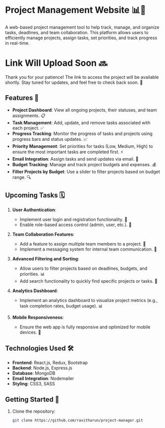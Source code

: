 # Project Management Website 📊💼

A web-based project management tool to help track, manage, and organize tasks, deadlines, and team collaboration. This platform allows users to efficiently manage projects, assign tasks, set priorities, and track progress in real-time.

# Link Will Upload Soon 🔜

Thank you for your patience! The link to access the project will be available shortly. Stay tuned for updates, and feel free to check back soon. 🚀

## Features 🚀

- **Project Dashboard**: View all ongoing projects, their statuses, and team assignments. 📋
- **Task Management**: Add, update, and remove tasks associated with each project. ✅
- **Progress Tracking**: Monitor the progress of tasks and projects using progress bars and status updates. 📈
- **Priority Management**: Set priorities for tasks (Low, Medium, High) to ensure the most important tasks are completed first. ⚡
- **Email Integration**: Assign tasks and send updates via email. 📧
- **Budget Tracking**: Manage and track project budgets and expenses. 💰
- **Filter Projects by Budget**: Use a slider to filter projects based on budget range. 🔍

## Upcoming Tasks 🗓️

1. **User Authentication**:
   - Implement user login and registration functionality. 🔑
   - Enable role-based access control (admin, user, etc.). 👥
   
2. **Team Collaboration Features**:
   - Add a feature to assign multiple team members to a project. 🤝
   - Implement a messaging system for internal team communication. 💬

3. **Advanced Filtering and Sorting**:
   - Allow users to filter projects based on deadlines, budgets, and priorities. 📊
   - Add search functionality to quickly find specific projects or tasks. 🔎

4. **Analytics Dashboard**:
   - Implement an analytics dashboard to visualize project metrics (e.g., task completion rates, budget usage). 📊

5. **Mobile Responsiveness**:
   - Ensure the web app is fully responsive and optimized for mobile devices. 📱

## Technologies Used 🛠️

- **Frontend**: React.js, Redux, Bootstrap
- **Backend**: Node.js, Express.js
- **Database**: MongoDB
- **Email Integration**: Nodemailer
- **Styling**: CSS3, SASS

## Getting Started 🚀

1. Clone the repository:
   ```bash
   git clone https://github.com/ravitharun/project-manager.git
